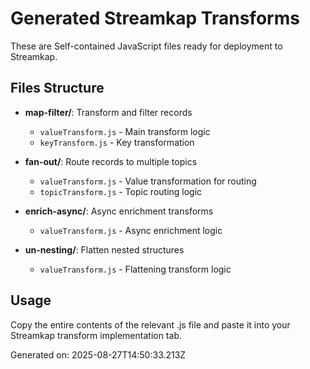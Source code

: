 # Generated Streamkap Transforms

These are Self-contained JavaScript files ready for deployment to Streamkap.

## Files Structure

- **map-filter/**: Transform and filter records
  - `valueTransform.js` - Main transform logic
  - `keyTransform.js` - Key transformation

- **fan-out/**: Route records to multiple topics
  - `valueTransform.js` - Value transformation for routing
  - `topicTransform.js` - Topic routing logic

- **enrich-async/**: Async enrichment transforms
  - `valueTransform.js` - Async enrichment logic

- **un-nesting/**: Flatten nested structures  
  - `valueTransform.js` - Flattening transform logic

## Usage

Copy the entire contents of the relevant .js file and paste it into your Streamkap transform implementation tab.

Generated on: 2025-08-27T14:50:33.213Z
